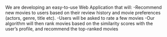 We are developing an easy-to-use Web Application that will:
 -Recommend new movies to users based on their review history and movie preferences (actors, genre, title etc).
 -Users will be asked to rate a few movies
 -Our algorithm  will then rank movies based on the similarity scores with the user’s profile, and recommend the top-ranked movies
